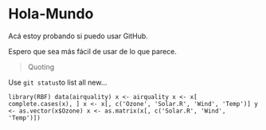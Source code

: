 # Hola-Mundo

Acá estoy probando si puedo usar GitHub.

Espero que sea más fácil de usar de lo que parece.

> Quoting

Use `git status`to list all new...

`
library(RBF)
data(airquality)
x <- airquality
x <- x[ complete.cases(x), ]
x <- x[, c('Ozone', 'Solar.R', 'Wind', 'Temp')]
y <- as.vector(x$Ozone)
x <- as.matrix(x[, c('Solar.R', 'Wind', 'Temp')])
`
